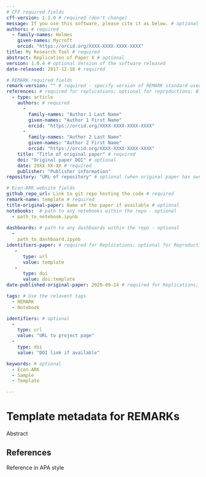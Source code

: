```yaml
---
# CFF required fields
cff-version: 1.1.0 # required (don't change)
message: If you use this software, please cite it as below. # optional
authors: # required
  - family-names: Holmes
    given-names: Mycroft
	orcid: "https://orcid.org/XXXX-XXXX-XXXX-XXXX"
title: My Research Tool # required
abstract: Replication of Paper X # optional
version: 1.0.4 # optional Version of the software released
date-released: 2017-12-18 # required

# REMARK required fields
remark-version: "" # required - specify version of REMARK standard used
references: # required for replications; optional for reproductions; BibTex data from original paper
  - type: article
    authors: # required
      -
        family-names: "Author 1 Last Name"
        given-names: "Author 1 First Name"
        orcid: "https://orcid.org/XXXX-XXXX-XXXX-XXXX"
      -
        family-names: "Author 2 Last Name"
        given-names: "Author 2 First Name"
        orcid: "https://orcid.org/XXXX-XXXX-XXXX-XXXX"
    title: "Title of original paper" # required
    doi: "Original paper DOI" # optional
    date: 20XX-XX-XX # required
    publisher: "Publisher information"
repository: "URL of repository" # optional (when original paper has own repository)

# Econ-ARK website fields 
github_repo_url: Link to git repo hosting the code # required 
remark-name: template # required
title-original-paper: Name of the paper if available # optional 
notebooks:  # path to any notebooks within the repo - optional
  - path_to_notebook.ipynb
  
dashboards: # path to any dashboards within the repo - optional
  - 
    path_to_dashboard.ipynb
identifiers-paper: # required for Replications; optional for Reproductions
   - 
      type: url 
      value: template
   - 
      type: doi
      value: doi:template
date-published-original-paper: 2020-09-14 # required for Replications; optional for Reproductions

tags: # Use the relavent tags
  - REMARK
  - Notebook

identifiers: # optional
  - 
    type: url
    value: "URL to project page"
  - 
    type: doi
    value: "DOI link if available"

keywords: # optional
  - Econ-ARK
  - Sample
  - Template

---
```


# Template metadata for REMARKs

Abstract

## References

Reference in APA style
